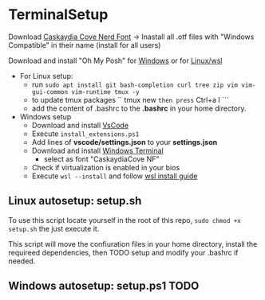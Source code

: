 # TerminalSetup

Download [Caskaydia Cove Nerd Font](https://www.nerdfonts.com/font-downloads) -> Inastall all .otf files with "Windows Compatible" in their name (install for all users)

Download and install "Oh My Posh" for [Windows](https://ohmyposh.dev/docs/installation/windows) or for [Linux/wsl](https://ohmyposh.dev/docs/installation/linux)

- For Linux setup:
  - run ``` sudo apt install git bash-completion curl tree zip vim vim-gui-common vim-runtime tmux -y ```
  - to update tmux packages `` tmux new ``` then press ``` Ctrl+a I ```
  - add the content of .bashrc to the **.bashrc** in your home directory.
- Windows setup
  - Download and install [VsCode](https://code.visualstudio.com/download)
  - Execute ``` install_extensions.ps1 ```
  - Add lines of **vscode/settings.json** to your **settings.json**
  - Download and install [Windows Terminal](https://aka.ms/terminal)
    - select as font "CaskaydiaCove NF"
  - Check if virtualization is enabled in your bios
  - Execute ``` wsl --install ``` and follow [wsl install guide](https://learn.microsoft.com/en-us/windows/wsl/install)

## Linux autosetup: setup.sh

To use this script locate yourself in the root of this repo, ```sudo chmod +x setup.sh``` the just execute it.

This script will move the confiuration files in your home directory, install the requireed dependencies, then TODO setup and modify your .bashrc if needed.

## Windows autosetup: setup.ps1 TODO
